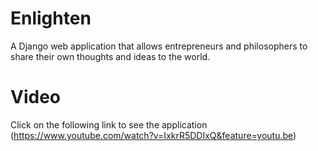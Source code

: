 # Enlighten
A Django web application that allows entrepreneurs and philosophers to share their own thoughts and ideas to the world.

# Video
Click on the following link to see the application (https://www.youtube.com/watch?v=IxkrR5DDIxQ&feature=youtu.be)
